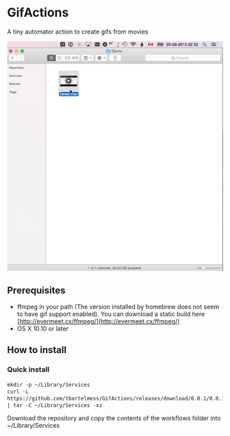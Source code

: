 # GifActions
A tiny automator action to create gifs from movies

![Demo](Demo.gif)

## Prerequisites
- ffmpeg in your path (The version installed by homebrew does not seem to have gif support enabled). You can download a static build here [http://evermeet.cx/ffmpeg/](http://evermeet.cx/ffmpeg/)
- OS X 10.10 or later

## How to install

### Quick install

```
mkdir -p ~/Library/Services
curl -L https://github.com/tbartelmess/GifActions/releases/download/0.0.1/0.0.1.tar.gz | tar -C ~/Library/Services -xz
```

Download the repository and copy the contents of the workflows folder into ~/Library/Services
